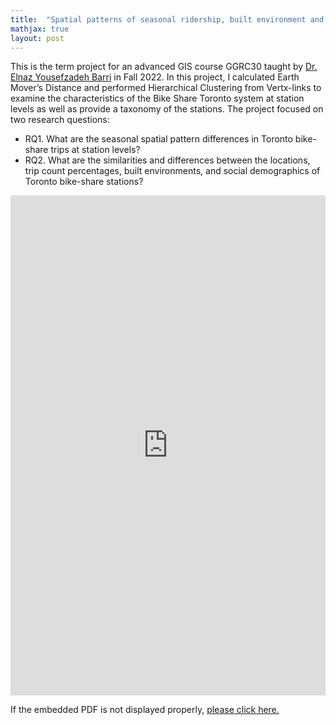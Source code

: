 ```yaml
---
title:  "Spatial patterns of seasonal ridership, built environment and social demographics: A taxonomy of Bike Share Toronto stations"
mathjax: true
layout: post
---
```


This is the term project for an advanced GIS course GGRC30 taught by [Dr. Elnaz Yousefzadeh Barri](https://elnazyousefzadeh.com/) in Fall 2022. In this project, I calculated Earth Mover’s Distance and performed Hierarchical Clustering from Vertx-links to examine the characteristics of the Bike Share Toronto system at station levels as well as provide a taxonomy of the stations. The project focused on two research questions:
-	RQ1. What are the seasonal spatial pattern differences in Toronto bike-share trips at station levels?
-	RQ2. What are the similarities and differences between the locations, trip count percentages, built environments, and social demographics of Toronto bike-share stations?
<!-- readmore -->

<embed src="https://zehuiyin.github.io/files/Bikeshare_Toronto.pdf" width="100%" height="800px" />
<p style="text-align: left;">If the embedded PDF is not displayed properly, <a href="https://zehuiyin.github.io/files/Bikeshare_Toronto.pdf" target="_blank">please click here.</a></p>
